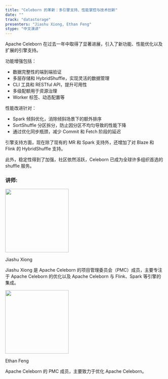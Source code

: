 ```yaml
---
title: "Celeborn 的革新：多引擎支持、性能掌控与技术创新"
date: ""
track: "datastorage"
presenters: "Jiashu Xiong, Ethan Feng"
stype: "中文演讲"
---
```


Apache Celeborn 在过去一年中取得了显著进展，引入了新功能、性能优化以及扩展的引擎支持。

功能增强包括：
- 数据完整性的端到端验证
- 多层存储和 HybridShuffle，实现灵活的数据管理
- CLI 工具和 RESTful API，提升可用性
- 多级配额用于资源治理
- Worker 标签、动态配置等

性能改进针对：
- Spark 倾斜优化，消除倾斜场景下的额外排序
- SortShuffle 分区拆分，防止因分区不均匀导致的性能下降
- 通过优化同步瓶颈，减少 Commit 和 Fetch 阶段的延迟

引擎支持方面，现在除了现有的 MR 和 Spark 支持外，还增加了对 Blaze 和 Flink 的 HybridShuffle 支持。

此外，稳定性得到了加强，社区依然活跃，Celeborn 已成为全球许多组织首选的 shuffle 服务。

### 讲师:

<img src="https://sessionize.com/image/b0bb-400o400o1-Jde4MGnDZsTAE7Kbn5uYbL.jpg" width="200" /><br/>

Jiashu Xiong

Jiashu Xiong 是 Apache Celeborn 的项目管理委员会（PMC）成员，主要专注于 Apache Celeborn 的优化以及 Apache Celeborn 与 Flink、Spark 等引擎的集成。

<img src="https://sessionize.com/image/e847-400o400o1-hgvjeWTfvwJykGxMzAEbcA.jpg" width="200" /><br/>

Ethan Feng

Apache Celeborn 的 PMC 成员，主要致力于优化 Apache Celeborn。
